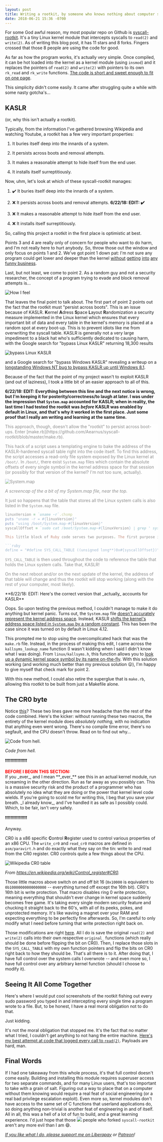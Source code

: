 ```yaml
---
layout: post
title: Writing a rootkit, by someone who knows nothing about computer security
date: 2018-06-21 15:36 -0700
---
```

For some God awful reason, my most popular repo on Github is [syscall-rootkit](https://github.com/Aearnus/syscall-rootkit). It's a tiny Linux kernel module that intercepts syscalls to `read(2)` and `write(2)`. As of writing this blog post, it has 11 stars and 8 forks. Fingers crossed that those 8 people are using the code for good.

As far as how the program works, it's actually very simple. Once compiled, it can be hot loaded into the kernel as a kernel module (using `insmod`) and it replaces the pointers of `read(2)` and `write(2)` with pointers to its own `rk_read` and `rk_write` functions. [The code is short and sweet enough to fit on one page](https://github.com/Aearnus/syscall-rootkit/blob/master/rk.erb.c).

This simplicity didn't come easily. It came after struggling quite a while with some nasty gotcha's...

KASLR
---
(or, why this isn't actually a rootkit).

Typically, from the information I've gathered browsing Wikipedia and watching Youtube, a rootkit has a few very important properties:

1. It buries itself deep into the innards of a system.

2. It persists across boots and removal attempts.

3. It makes a reasonable attempt to hide itself from the end user.

4. It installs itself surreptitiously.

Now, uhm, let's look at which of these syscall-rootkit manages:

1. ✔️ It buries itself deep into the innards of a system.

2. ❌ It persists across boots and removal attempts.
**6/22/18: EDIT: ✔️**

3. ❌ It makes a reasonable attempt to hide itself from the end user.

4. ❌ It installs itself surreptitiously.

So, calling this project a rootkit in the first place is optimistic at best.

Points 3 and 4 are really only of concern for people who want to do harm, and I'm not really here to hurt anybody. So, throw those out the window and only focus on points 1 and 2. We've got point 1 down pat: I'm not sure any program could get lower and deeper than the kernel [without](https://hackaday.com/2017/12/11/what-you-need-to-know-about-the-intel-management-engine/) [getting](https://en.wikipedia.org/wiki/Intel_Management_Engine#Security_vulnerabilities) [into](https://thehackernews.com/2018/02/airgap-computer-hacking.html) [any](https://arstechnica.com/information-technology/2013/10/meet-badbios-the-mysterious-mac-and-pc-malware-that-jumps-airgaps/) [funny business](https://www.theregister.co.uk/2015/08/11/memory_hole_roots_intel_processors/).

Last, but not least, we come to point 2. As a random guy and not a security researcher, the concept of a program trying to evade and block removal attempts is...

![How I feel](/assets/imgs/writing-a-rootkit/whoosh.png)

That leaves the final point to talk about. The first part of point 2 points out the fact that the rootkit must "persist across boots". This is an issue because of KASLR. **K**ernel **A**dress **S**pace **L**ayout **R**andomization a security measure implemented in the Linux kernel which ensures that every important bit of data and every table in the kernel's memory is placed at a random spot at every boot-up. This is to prevent idiots like me from overwriting the syscall table. KASLR is generally not a very large impediment to a black hat who's sufficiently dedicated to causing harm, with the Google search for "bypass Linux KASLR" returning 18,300 results

![bypass Linux KASLR](/assets/imgs/writing-a-rootkit/kaslr_linux.png)

and a Google search for "bypass Windows KASLR" revealing a writeup on a [longstanding Windows NT bug to bypass KASLR up until Windows 8.1](https://www.crowdstrike.com/blog/kaslr-bypass-mitigations-windows-81/).

Because of the fact that the point of my project wasn't to exploit KASLR (and out of laziness), I took a little bit of an easier approach to all of this. 

**6/22/18: EDIT: Everything between this line and the next notice is wrong, but I'm keeping it for posterity/correctness/to laugh at later. I was under the impression that `System.map` accounted for KASLR; when in reality, the last time I had tested the rootkit was _before_ KASLR was enabled by default in Linux, and that's why it worked in the first place. Just some proof that I really am writing and learning at the same time.**
<div markdown="1" style="position:relative;"><div style="position:absolute;top:0;left:0;right:0;bottom:0;background-color:rgba(255,255,255,0.5);z-index:9999;color:white;"></div>
This approach, though, doesn't allow the "rootkit" to persist across boot-ups. Enter [make.rb](https://github.com/Aearnus/syscall-rootkit/blob/master/make.rb).

This hack of a script uses a templating engine to bake the address of the KASLR-hardened syscall table right into the code itself. To find this address, the script accesses a read-only file system exposed by the Linux kernel at `/boot/`. In `/boot/`, there exist `System.map` files which contain the absolute offsets of every single symbol in the kernel address space for that session (or possibly for that version of the kernel? I'm not too sure, actually).

![System.map](/assets/imgs/writing-a-rootkit/system_map.png)

_A screencap of the a bit of my System.map file, near the top._

It just so happens that the table that stores all the Linux system calls is also listed in the `System.map` file.

```ruby
linuxVersion = `uname -r`.chomp
puts "uname -r = #{linuxVersion}"
puts "using /boot/System.map-#{linuxVersion}"
syscallOffset = `sudo cat /boot/System.map-#{linuxVersion} | grep ' sys_call_table' | ruby -ane 'print $_.split(" ")[0]'```

This little block of Ruby code serves two purposes. The first purpose is to prove that anything can work with enough hacked together duct tape. The second purpose is to store the offset for the syscall table (labelled `sys_call_table`) in a variable `syscallOffset`. Once this variable is populated, it's placed in a string which is then templated to the top of the main C file for the rootkit.

```ruby
define = "#define SYS_CALL_TABLE ((unsigned long**)0x#{syscallOffset})"
```

`SYS_CALL_TABLE` is then used throughout the code to reference the table that holds the Linux system calls. Take that, KASLR!

On the next reboot and/or on the next update of the kernel, the address of that table will change and thus the rootkit will stop working (along with the rest of your computer, most likely).
</div>
**6/22/18: EDIT: Here's the correct version that _actually_ accounts for KASLR**

Oops. So upon testing the previous method, I couldn't manage to make it do anything but kernel panic. Turns out, the `System.map` file [doesn't accurately represent the kernel address space](https://lwn.net/Articles/546686/). Instead, KASLR [shifts the kernel's address space listed in `System.map` by a random constant](https://git.kernel.org/pub/scm/linux/kernel/git/torvalds/linux.git/tree/arch/x86/Kconfig?id=v4.1#n1845). This has been the case since it was turned on by default in Linux 4.12.

This prompted me to stop using the overcomplicated hack that was the `make.rb` file. Instead, in the process of making this edit, I came across the `kallsyms_lookup_name` function (I wasn't kidding when I said I didn't know what I was doing). From `linux/kallsyms.h`, this function allows you to [look up a dynamic kernel space symbol by its name on-the-fly](https://github.com/torvalds/linux/blob/master/kernel/kallsyms.c#L162). With this solution working (and working much better than my previous solution 😛), I'm happy to give myself that check mark for point 2.

With this new method, I could also retire the superglue that is `make.rb`, allowing this rootkit to be built from just a Makefile alone.

The CR0 byte
---
Notice [this](https://github.com/Aearnus/syscall-rootkit/blob/master/rk.erb.c#L13)? These two lines gave me more headache than the rest of the code combined. Here's the kicker: without running these two macros, the entirety of the kernel module does _absolutely nothing_, with no indication that anything even went wrong. There's no compile time error, there's no segfault, and the CPU doesn't throw. Read on to find out why...

![Code from hell.](/assets/imgs/writing-a-rootkit/code_from_hell.png)

_Code from hell._

❗❗❗❗❗❗❗❗❗❗❗❗❗❗❗❗

<div style="color:red"><b>BEFORE I BEGIN THIS SECTION:</b></div> If you _ever_, and I mean **_ever_** see this in an actual kernel module, run screaming in the other direction. Run as far away as you possibly can. This is a massive security risk and the product of a programmer who has absolutely no idea what they are doing or the power that kernel level code wields. If you're going to scold me for writing this, I beg that you save your breath. _I already know_, and I've handled it as safe as I possibly could. Which, to be fair, isn't very safely.

❗❗❗❗❗❗❗❗❗❗❗❗❗❗❗❗

Anyway.

CR0 is a x86 specific **C**ontrol **R**egister used to control various properties of an x86 CPU. The `write_cr0` and `read_cr0` macros are defined in `asm/paravirt.h` and do exactly what they say on the tin: write to and read from the CR0 register. CR0 controls quite a few things about the CPU.

![Wikipedia CR0 table](/assets/imgs/writing-a-rootkit/cr0.png)

_From https://en.wikipedia.org/wiki/Control_register#CR0._

Those little macros above switch on and off bit 16 (`0x10000` is equivalent to `0b10000000000000000` -- everything turned off except the 16th bit). CR0's 16th bit is write protection. That macro disables ring 0 write protection, meaning everything that shouldn't ever change in kernel space suddenly becomes free game. It's taking every single modern security feature and chucking it straight back to the 60's, with all of its peeks, pokes, and unprotected memory. It's like waving a magnet over your RAM and expecting everything to be perfectly fine afterwards. So, I'm careful to only modify what I need before turning that write protection right back on.

Those modifications are right [here](https://github.com/Aearnus/syscall-rootkit/blob/master/rk.erb.c#L34). All I do is save the original `read(2)` and `write(2)` calls into their own respective `original_` functions (which really should be done before flipping the bit on CR0). Then, I replace those slots in the `SYS_CALL_TABLE` with my own function pointers and flip the bits on CR0 right back to how they should be. That's all there is to it. After doing that, I have full control over the system calls I overwrote -- and even more so, I have full control over any arbitrary kernel function (should I choose to modify it).

Seeing It All Come Together
---
Here's where I would put cool screenshots of the rootkit fishing out every sudo password you typed in and intercepting every single time a program wrote to a file. But, to be honest, I have a real moral obligation not to do that.

Just kidding.

It's not the moral obligation that stopped me. It's the fact that no matter what I tried, I couldn't get anything to not hang the entire machine. [Here's my best attempt at code that logged every call to `read(2)`](https://github.com/Aearnus/syscall-rootkit/blob/a59821e2b357e6db15b763f6cbeb454e8662e459/rk.erb.c#L29). Payloads are hard, man.

Final Words
---
If I had one takeaway from this whole process, it's that full control doesn't come easily. Building and installing this module requires superuser access for two separate commands, and for many Linux users, that's too important to take with a grain of salt. Figuring out a way to place that on a computer without them knowing would require a real feat of social engineering (or a real bad privilege escalation exploit). Even more so, kernel modules don't have access to the same set of C functions that userland applications do, so doing anything non-trivial is another feat of engineering in and of itself. All in all, this was a hell of a lot of fun to build, and a great learning experience. I'd just hope that those <a href="http://github.com/aearnus/syscall-rootkit"><img src="https://img.shields.io/github/forks/Aearnus/syscall-rootkit.svg?style=social&label=Forks" style="display:inline;box-shadow:0 0 0"></a> people who forked `syscall-rootkit` aren't any more evil than I am 😄.


_[If you like what I do, please support me on Liberapay](https://liberapay.com/Aearnus) or [Patreon](https://www.patreon.com/aearnus)!_
